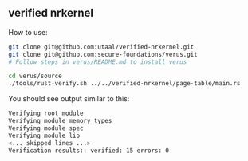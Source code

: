 ## verified nrkernel

How to use:

```bash
git clone git@github.com:utaal/verified-nrkernel.git
git clone git@github.com:secure-foundations/verus.git
# Follow steps in verus/README.md to install verus

cd verus/source
./tools/rust-verify.sh ../../verified-nrkernel/page-table/main.rs
```

You should see output similar to this:

```bash
Verifying root module
Verifying module memory_types
Verifying module spec
Verifying module lib
<... skipped lines ...>
Verification results:: verified: 15 errors: 0
```